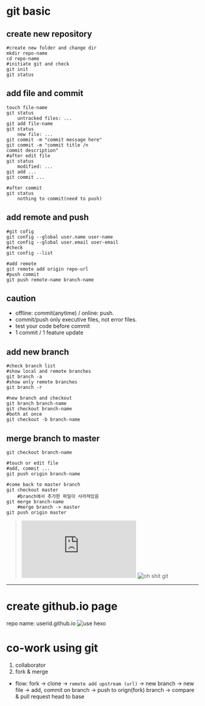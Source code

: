 # git basic

## create new repository
```shell
#create new folder and change dir
mkdir repo-name
cd repo-name
#initiate git and check
git init
git status
```

## add file and commit
```shell
touch file-name
git status
    untracked files: ...
git add file-name
git status
    new file: ...
git commit -m "commit message here"
git commit -m "commit title /n
commit description"
#after edit file
git status
    modified: ...
git add ...
git commit ...

#after commit
git status
    nothing to commit(need to push)
```

## add remote and push
```shell
#git cofig
git config --global user.name user-name
git config --global user.email user-email
#check
git config --list

#add remote
git remote add origin repo-url
#push commit
git push remote-name branch-name
```

## caution
* offline: commit(anytime) / online: push.
* commit/push only executive files, not error files.
* test your code before commit
* 1 commit / 1 feature update

## add new branch
```shell
#check branch list
#show local and remote branches
git branch -a
#show only remote branches
git branch -r

#new branch and checkout
git branch branch-name
git checkout branch-name
#both at once
git checkout -b branch-name
```

## merge branch to master
```shell
git checkout branch-name

#touch or edit file
#add, commit ...
git push origin branch-name

#come back to master branch
git checkout master
    #branch에서 추가한 파일이 사라져있음
git merge branch-name
    #merge branch -> master
git push origin master
```
> ![git flow cheatsheet](https://danielkummer.github.io/git-flow-cheatsheet/index.ko_KR.html)
> ![oh shit git](http://ohshitgit.com/)

---
# create github.io page
repo name: userid.github.io
![use hexo](https://hexo.io)

# co-work using git
1. collaborator
1. fork & merge
  * flow: fork -> clone -> `remote add upstream (url)`
    -> new branch -> new file -> add, commit on branch -> push to orign(fork) branch -> compare & pull request head to base